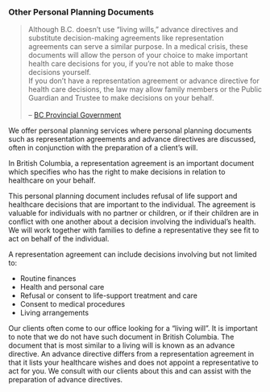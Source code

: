 ### Other Personal Planning Documents

> Although B.C. doesn’t use “living wills,” advance directives and substitute decision-making agreements
> like representation agreements can serve a similar purpose. In a medical crisis, these documents will
> allow the person of your choice to make important health care decisions for you, if you’re not able to
> make those decisions yourself. <br>If you don’t have a representation agreement or advance directive for health care decisions, the law may allow family members or the Public Guardian and Trustee to make decisions on your behalf. <br><br> – <a href="https://www2.gov.bc.ca/gov/content/family-social-
> supports/seniors/financial-legal-matters/wills-and-estate-planning">BC Provincial Government</a>

We offer personal planning services where personal planning documents such as representation
agreements and advance directives are discussed, often in conjunction with the preparation of a client’s
will.

In British Columbia, a representation agreement is an important document which specifies who has the
right to make decisions in relation to healthcare on your behalf.

This personal planning document includes refusal of life support and healthcare decisions that are
important to the individual. The agreement is valuable for individuals with no partner or children, or if
their children are in conflict with one another about a decision involving the individual’s health.
We will work together with families to define a representative they see fit to act on behalf of the
individual.

A representation agreement can include decisions involving but not limited to:

- Routine finances
- Health and personal care
- Refusal or consent to life-support treatment and care
- Consent to medical procedures
- Living arrangements

Our clients often come to our office looking for a “living will”. It is important to note that we do not have
such document in British Columbia. The document that is most similar to a living will is known as an
advance directive. An advance directive differs from a representation agreement in that it lists your healthcare
wishes and does not appoint a representative to act for you. We consult with our clients about this and
can assist with the preparation of advance directives.
